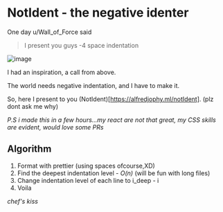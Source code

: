 # NotIdent - the negative identer

One day u/Wall_of_Force said
> I present you guys -4 space indentation

![image](https://i.redd.it/p49c5y717t881.png)

I had an inspiration, a call from above.

The world needs negative indentation, and I have to make it.

So, here I present to you (NotIdent)[https://alfredjophy.ml/notIdent]. (plz dont ask me why)


*P.S i made this in a few hours...my react are not that great, my CSS skills are evident, would love some PRs*

## Algorithm

1. Format with prettier (using spaces ofcourse,XD)
2. Find the deepest indentation level - *O(n)*  (will be fun with long files)
3. Change indentation level of each line to i_deep - i
4. Voila

*chef's kiss*


